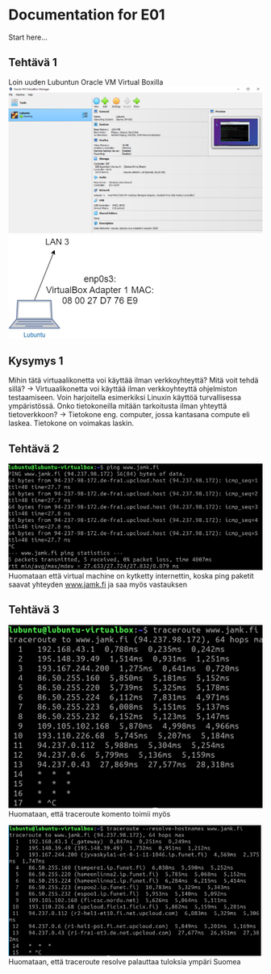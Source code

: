 # Documentation for E01

Start here...

## Tehtävä 1

Loin uuden Lubuntun Oracle VM Virtual Boxilla
![vmbox](/documentation/E01/vmbox.png)
![mac](/documentation/E01/E01%20doc%20ja%20mac.jpg)

## Kysymys 1

Mihin tätä virtuaalikonetta voi käyttää ilman verkkoyhteyttä? Mitä voit tehdä sillä?
-> Virtuaalikonetta voi käyttää ilman verkkoyhteyttä ohjelmiston testaamiseen. Voin harjoitella esimerkiksi Linuxin käyttöä turvallisessa ympäristössä.
Onko tietokoneilla mitään tarkoitusta ilman yhteyttä tietoverkkoon?
-> Tietokone eng. computer, jossa kantasana compute eli laskea. Tietokone on voimakas laskin.

## Tehtävä 2

![ping](/documentation/E01/jamk%20ping.png)
Huomataan että virtual machine on kytketty internettin, koska ping paketit saavat yhteyden www.jamk.fi ja saa myös vastauksen

## Tehtävä 3

![traceroute](/documentation/E01/traceroute.png)
Huomataan, että traceroute komento toimii myös

![traceroute_resolve](/documentation/E01/tracerouteresolve.png)
Huomataan, että traceroute resolve palauttaa tuloksia ympäri Suomea